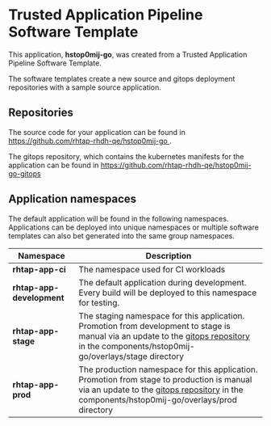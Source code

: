 # Trusted Application Pipeline Software Template

This application, **hstop0mij-go**, was created from a Trusted Application Pipeline Software Template.

The software templates create a new source and gitops deployment repositories with a sample source application. 

## Repositories

The source code for your application can be found in [https://github.com/rhtap-rhdh-qe/hstop0mij-go ](https://github.com/rhtap-rhdh-qe/hstop0mij-go ).
 
The gitops repository, which contains the kubernetes manifests for the application can be found in 
[https://github.com/rhtap-rhdh-qe/hstop0mij-go-gitops ](https://github.com/rhtap-rhdh-qe/hstop0mij-go-gitops ) 

## Application namespaces 

The default application will be found in the following namespaces. Applications can be deployed into unique namespaces or multiple software templates can also bet generated into the same group namespaces.  

|  Namespace   |  Description   |  
| -------- | -------- |
| **rhtap-app-ci** | The namespace used for CI workloads |
| **rhtap-app-development** | The default application during development. Every build will be deployed to this namespace for testing. |
| **rhtap-app-stage** | The staging namespace for this application. Promotion from development to stage is manual via an update to the [gitops repository](https://github.com/rhtap-rhdh-qe/hstop0mij-go-gitops ) in the components/hstop0mij-go/overlays/stage directory |
| **rhtap-app-prod** | The production namespace for this application. Promotion from stage to production is manual via an update to the [gitops repository](https://github.com/rhtap-rhdh-qe/hstop0mij-go-gitops ) in the components/hstop0mij-go/overlays/prod directory |